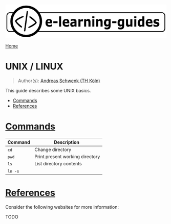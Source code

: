 ![](img/e-learning-guides-logo.png)

[Home](https://github.com/e-learning-guides)

# UNIX / LINUX

> Author(s): [Andreas Schwenk (TH Köln)](https://www.th-koeln.de/personen/andreas.schwenk/)

This guide describes some UNIX basics.

- [Commands](#cmd)
- [References](#ref)

# [Commands](#cmd)

| Command | Description                     |
| ------- | ------------------------------- |
| `cd`    | Change directory                |
| `pwd`   | Print present working directory |
| `ls`    | List directory contents         |
| `ln -s` |                                 |

# [References](#ref)

Consider the following websites for more information:

TODO
